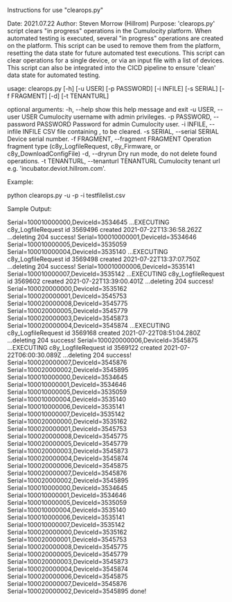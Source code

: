 Instructions for use "clearops.py"

Date:       2021.07.22
Author:     Steven Morrow (Hillrom)
Purpose:    'clearops.py' script clears "in progress" operations in the Cumulocity platform.
            When automated testing is executed, several "in progress" operations are created
            on the platform.  This script can be used to remove them from the platform, resetting
            the data state for future automated test executions.  This script can clear operations
            for a single device, or via an input file with a list of devices.  This script can
            also be integrated into the CICD pipeline to ensure 'clean' data state for automated
            testing.

usage: clearops.py [-h] [-u USER] [-p PASSWORD] [-i INFILE] [-s SERIAL]
                   [-f FRAGMENT] [-d] [-t TENANTURL]

optional arguments:
  -h, --help            show this help message and exit
  -u USER, --user USER  Cumulocity username with admin privileges.
  -p PASSWORD, --password PASSWORD
                        Password for admin Cumulocity user.
  -i INFILE, --infile INFILE
                        CSV file containing <serial>, <fragment> to be
                        cleared.
  -s SERIAL, --serial SERIAL
                        Device serial number.
  -f FRAGMENT, --fragment FRAGMENT
                        Operation fragment type (c8y_LogfileRequest,
                        c8y_Firmware, or c8y_DownloadConfigFile)
  -d, --dryrun          Dry run mode, do not delete found operations.
  -t TENANTURL, --tenanturl TENANTURL
                        Cumulocity tenant url e.g.
                        'incubator.deviot.hillrom.com'.

Example:

python clearops.py -u <adminuser> -p <adminpassword> -i testfilelist.csv

Sample Output:

Serial=100010000000,DeviceId=3534645
...EXECUTING c8y_LogfileRequest id 3569496 created 2021-07-22T13:36:58.262Z
...deleting
204 success!
Serial=100010000001,DeviceId=3534646
Serial=100010000005,DeviceId=3535059
Serial=100010000004,DeviceId=3535140
...EXECUTING c8y_LogfileRequest id 3569498 created 2021-07-22T13:37:07.750Z
...deleting
204 success!
Serial=100010000006,DeviceId=3535141
Serial=100010000007,DeviceId=3535142
...EXECUTING c8y_LogfileRequest id 3569602 created 2021-07-22T13:39:00.401Z
...deleting
204 success!
Serial=100020000000,DeviceId=3535162
Serial=100020000001,DeviceId=3545753
Serial=100020000008,DeviceId=3545775
Serial=100020000005,DeviceId=3545779
Serial=100020000003,DeviceId=3545873
Serial=100020000004,DeviceId=3545874
...EXECUTING c8y_LogfileRequest id 3569168 created 2021-07-22T08:51:04.280Z
...deleting
204 success!
Serial=100020000006,DeviceId=3545875
...EXECUTING c8y_LogfileRequest id 3569122 created 2021-07-22T06:00:30.089Z
...deleting
204 success!
Serial=100020000007,DeviceId=3545876
Serial=100020000002,DeviceId=3545895
Serial=100010000000,DeviceId=3534645
Serial=100010000001,DeviceId=3534646
Serial=100010000005,DeviceId=3535059
Serial=100010000004,DeviceId=3535140
Serial=100010000006,DeviceId=3535141
Serial=100010000007,DeviceId=3535142
Serial=100020000000,DeviceId=3535162
Serial=100020000001,DeviceId=3545753
Serial=100020000008,DeviceId=3545775
Serial=100020000005,DeviceId=3545779
Serial=100020000003,DeviceId=3545873
Serial=100020000004,DeviceId=3545874
Serial=100020000006,DeviceId=3545875
Serial=100020000007,DeviceId=3545876
Serial=100020000002,DeviceId=3545895
Serial=100010000000,DeviceId=3534645
Serial=100010000001,DeviceId=3534646
Serial=100010000005,DeviceId=3535059
Serial=100010000004,DeviceId=3535140
Serial=100010000006,DeviceId=3535141
Serial=100010000007,DeviceId=3535142
Serial=100020000000,DeviceId=3535162
Serial=100020000001,DeviceId=3545753
Serial=100020000008,DeviceId=3545775
Serial=100020000005,DeviceId=3545779
Serial=100020000003,DeviceId=3545873
Serial=100020000004,DeviceId=3545874
Serial=100020000006,DeviceId=3545875
Serial=100020000007,DeviceId=3545876
Serial=100020000002,DeviceId=3545895
done!
